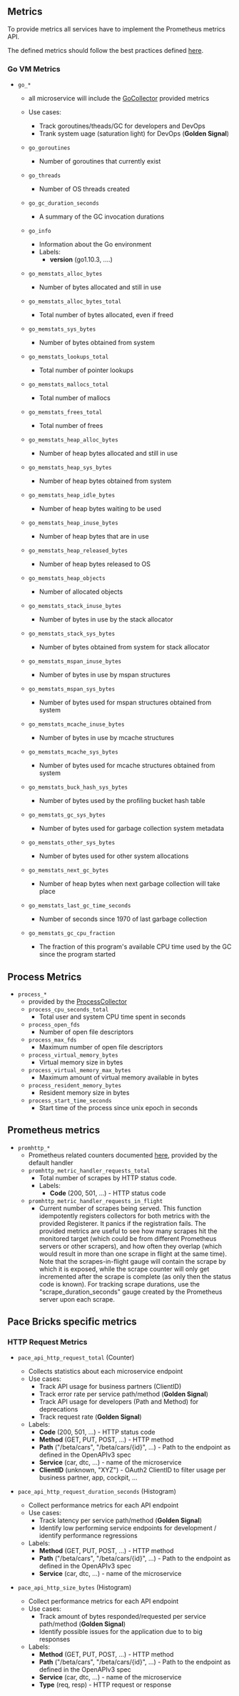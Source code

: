 ## Metrics

To provide metrics all services have to implement the Prometheus metrics API.

The defined metrics should follow the best practices defined [here](https://prometheus.io/docs/practices/naming/).

### Go VM Metrics

* `go_*`
    * all microservice will include the [GoCollector](https://github.com/prometheus/client_golang/blob/master/prometheus/go_collector.go) provided metrics
    * Use cases:
        * Track goroutines/theads/GC for developers and DevOps
        * Trank system uage (saturation light) for DevOps (**Golden Signal**)

	* `go_goroutines`
		* Number of goroutines that currently exist
	* `go_threads`
		* Number of OS threads created
	* `go_gc_duration_seconds`
		* A summary of the GC invocation durations
	* `go_info`
		* Information about the Go environment
        * Labels:
            * **version** (go1.10.3, ....)
    * `go_memstats_alloc_bytes`
        * Number of bytes allocated and still in use
    * `go_memstats_alloc_bytes_total`
        * Total number of bytes allocated, even if freed
    * `go_memstats_sys_bytes`
        * Number of bytes obtained from system
    * `go_memstats_lookups_total`
        * Total number of pointer lookups
    * `go_memstats_mallocs_total`
        * Total number of mallocs
    * `go_memstats_frees_total`
        * Total number of frees
    * `go_memstats_heap_alloc_bytes`
        * Number of heap bytes allocated and still in use
    * `go_memstats_heap_sys_bytes`
        * Number of heap bytes obtained from system
    * `go_memstats_heap_idle_bytes`
        * Number of heap bytes waiting to be used
    * `go_memstats_heap_inuse_bytes`
        * Number of heap bytes that are in use
    * `go_memstats_heap_released_bytes`
        * Number of heap bytes released to OS
    * `go_memstats_heap_objects`
        * Number of allocated objects
    * `go_memstats_stack_inuse_bytes`
        * Number of bytes in use by the stack allocator
    * `go_memstats_stack_sys_bytes`
        * Number of bytes obtained from system for stack allocator
    * `go_memstats_mspan_inuse_bytes`
        * Number of bytes in use by mspan structures
    * `go_memstats_mspan_sys_bytes`
        * Number of bytes used for mspan structures obtained from system
    * `go_memstats_mcache_inuse_bytes`
        * Number of bytes in use by mcache structures
    * `go_memstats_mcache_sys_bytes`
        * Number of bytes used for mcache structures obtained from system
    * `go_memstats_buck_hash_sys_bytes`
        * Number of bytes used by the profiling bucket hash table
    * `go_memstats_gc_sys_bytes`
        * Number of bytes used for garbage collection system metadata
    * `go_memstats_other_sys_bytes`
        * Number of bytes used for other system allocations
    * `go_memstats_next_gc_bytes`
        * Number of heap bytes when next garbage collection will take place
    * `go_memstats_last_gc_time_seconds`
        * Number of seconds since 1970 of last garbage collection
    * `go_memstats_gc_cpu_fraction`
        * The fraction of this program's available CPU time used by the GC since the program started

## Process Metrics

* `process_*` 
    * provided by the [ProcessCollector](https://github.com/prometheus/client_golang/blob/master/prometheus/process_collector.go#L34)
    * `process_cpu_seconds_total`
        * Total user and system CPU time spent in seconds
    * `process_open_fds`
    	* Number of open file descriptors
    * `process_max_fds`
        * Maximum number of open file descriptors
    * `process_virtual_memory_bytes`
		* Virtual memory size in bytes
	* `process_virtual_memory_max_bytes`
		* Maximum amount of virtual memory available in bytes
    * `process_resident_memory_bytes`
		* Resident memory size in bytes
	* `process_start_time_seconds`
		* Start time of the process since unix epoch in seconds

## Prometheus metrics

* `promhttp_*`
    * Prometheus related counters documented [here](https://github.com/prometheus/client_golang/blob/master/prometheus/promhttp/http.go), provided by the default handler
    * `promhttp_metric_handler_requests_total`
        * Total number of scrapes by HTTP status code.
        * Labels:
            * **Code** (200, 501, ...) - HTTP status code
    * `promhttp_metric_handler_requests_in_flight`
        * Current number of scrapes being served. This function idempotently registers collectors for both metrics with the provided Registerer. It panics if the registration fails. The provided metrics are useful to see how many scrapes hit the monitored target (which could be from different Prometheus servers or other  scrapers), and how often they overlap (which would result in more than one scrape in flight at the same time). Note that the scrapes-in-flight gauge will contain the scrape by which it is exposed, while the scrape counter will only get incremented after the scrape is complete (as only then the status code is known). For tracking scrape durations, use the "scrape_duration_seconds" gauge created by the Prometheus server upon each scrape.

## Pace Bricks specific metrics

### HTTP Request Metrics 

* `pace_api_http_request_total` (Counter)
    * Collects statistics about each microservice endpoint
    * Use cases:
        * Track API usage for business partners (ClientID)
        * Track error rate per service path/method (**Golden Signal**)
        * Track API usage for developers (Path and Method) for deprecations
        * Track request rate (**Golden Signal**)
    * Labels:
        * **Code** (200, 501, ...) - HTTP status code
        * **Method** (GET, PUT, POST, ...) - HTTP method
        * **Path** ("/beta/cars", "/beta/cars/{id}", ...) - Path to the endpoint as defined in the OpenAPIv3 spec
        * **Service** (car, dtc, ...) - name of the microservice
        * **ClientID** (unknown, "XYZ") - OAuth2 ClientID to filter usage per business partner, app, cockpit, ...

* `pace_api_http_request_duration_seconds` (Histogram)
    * Collect performance metrics for each API endpoint
    * Use cases:
        * Track latency per service path/method (**Golden Signal**)
        * Identify low performing service endpoints for development / identify performance regressions
    * Labels:
        * **Method** (GET, PUT, POST, ...) - HTTP method
        * **Path** ("/beta/cars", "/beta/cars/{id}", ...) - Path to the endpoint as defined in the OpenAPIv3 spec
        * **Service** (car, dtc, ...) - name of the microservice

* `pace_api_http_size_bytes` (Histogram)
    * Collect performance metrics for each API endpoint
    * Use cases:
        * Track amount of bytes responded/requested per service path/method (**Golden Signal**)
        * Identify possible issues for the application due to to big responses
    * Labels:
        * **Method** (GET, PUT, POST, ...) - HTTP method
        * **Path** ("/beta/cars", "/beta/cars/{id}", ...) - Path to the endpoint as defined in the OpenAPIv3 spec
        * **Service** (car, dtc, ...) - name of the microservice
        * **Type** (req, resp) - HTTP request or response
